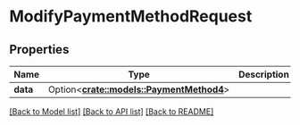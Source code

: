 # ModifyPaymentMethodRequest

## Properties

Name | Type | Description | Notes
------------ | ------------- | ------------- | -------------
**data** | Option<[**crate::models::PaymentMethod4**](PaymentMethod_4.md)> |  | [optional]

[[Back to Model list]](../README.md#documentation-for-models) [[Back to API list]](../README.md#documentation-for-api-endpoints) [[Back to README]](../README.md)


